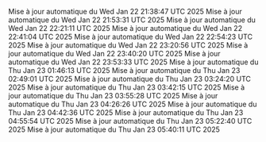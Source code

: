 Mise à jour automatique du Wed Jan 22 21:38:47 UTC 2025
Mise à jour automatique du Wed Jan 22 21:53:31 UTC 2025
Mise à jour automatique du Wed Jan 22 22:21:11 UTC 2025
Mise à jour automatique du Wed Jan 22 22:41:04 UTC 2025
Mise à jour automatique du Wed Jan 22 22:54:23 UTC 2025
Mise à jour automatique du Wed Jan 22 23:20:56 UTC 2025
Mise à jour automatique du Wed Jan 22 23:40:20 UTC 2025
Mise à jour automatique du Wed Jan 22 23:53:33 UTC 2025
Mise à jour automatique du Thu Jan 23 01:46:13 UTC 2025
Mise à jour automatique du Thu Jan 23 02:49:01 UTC 2025
Mise à jour automatique du Thu Jan 23 03:24:20 UTC 2025
Mise à jour automatique du Thu Jan 23 03:42:15 UTC 2025
Mise à jour automatique du Thu Jan 23 03:55:28 UTC 2025
Mise à jour automatique du Thu Jan 23 04:26:26 UTC 2025
Mise à jour automatique du Thu Jan 23 04:42:36 UTC 2025
Mise à jour automatique du Thu Jan 23 04:55:54 UTC 2025
Mise à jour automatique du Thu Jan 23 05:22:40 UTC 2025
Mise à jour automatique du Thu Jan 23 05:40:11 UTC 2025
